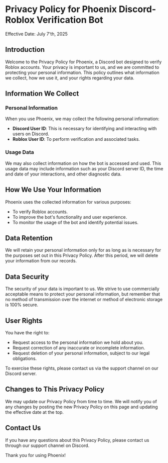 # Privacy Policy for Phoenix Discord-Roblox Verification Bot

Effective Date: July 7'th, 2025

## Introduction

Welcome to the Privacy Policy for Phoenix, a Discord bot designed to verify Roblox accounts. Your privacy is important to us, and we are committed to protecting your personal information. This policy outlines what information we collect, how we use it, and your rights regarding your data.

## Information We Collect

### Personal Information
When you use Phoenix, we may collect the following personal information:
- **Discord User ID**: This is necessary for identifying and interacting with users on Discord.
- **Roblox User ID**: To perform verification and associated tasks.

### Usage Data
We may also collect information on how the bot is accessed and used. This usage data may include information such as your Discord server ID, the time and date of your interactions, and other diagnostic data.

## How We Use Your Information

Phoenix uses the collected information for various purposes:
- To verify Roblox accounts.
- To improve the bot's functionality and user experience.
- To monitor the usage of the bot and identify potential issues.

## Data Retention

We will retain your personal information only for as long as is necessary for the purposes set out in this Privacy Policy. After this period, we will delete your information from our records.

## Data Security

The security of your data is important to us. We strive to use commercially acceptable means to protect your personal information, but remember that no method of transmission over the internet or method of electronic storage is 100% secure.

## User Rights

You have the right to:
- Request access to the personal information we hold about you.
- Request correction of any inaccurate or incomplete information.
- Request deletion of your personal information, subject to our legal obligations.

To exercise these rights, please contact us via the support channel on our Discord server.

## Changes to This Privacy Policy

We may update our Privacy Policy from time to time. We will notify you of any changes by posting the new Privacy Policy on this page and updating the effective date at the top.

## Contact Us

If you have any questions about this Privacy Policy, please contact us through our support channel on Discord.

Thank you for using Phoenix!
